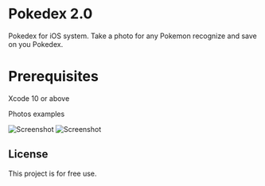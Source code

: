
# Pokedex 2.0

Pokedex for iOS system. Take a photo for any Pokemon recognize and save on you Pokedex.

# Prerequisites

Xcode 10 or above

Photos examples

![Screenshot](image01.PNG)
![Screenshot](image02.PNG)


## License

This project is for free use.
